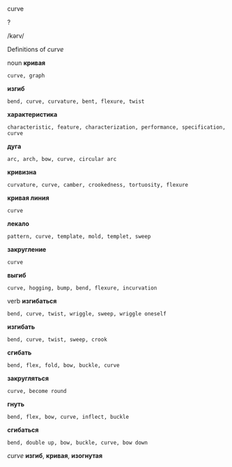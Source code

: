 curve

?

/kərv/

Definitions of _curve_

noun
**кривая**

    curve, graph
**изгиб**

    bend, curve, curvature, bent, flexure, twist
**характеристика**

    characteristic, feature, characterization, performance, specification, curve
**дуга**

    arc, arch, bow, curve, circular arc
**кривизна**

    curvature, curve, camber, crookedness, tortuosity, flexure
**кривая линия**

    curve
**лекало**

    pattern, curve, template, mold, templet, sweep
**закругление**

    curve
**выгиб**

    curve, hogging, bump, bend, flexure, incurvation

verb
**изгибаться**

    bend, curve, twist, wriggle, sweep, wriggle oneself
**изгибать**

    bend, curve, twist, sweep, crook
**сгибать**

    bend, flex, fold, bow, buckle, curve
**закругляться**

    curve, become round
**гнуть**

    bend, flex, bow, curve, inflect, buckle
**сгибаться**

    bend, double up, bow, buckle, curve, bow down

_curve_
**изгиб**, **кривая**, **изогнутая**